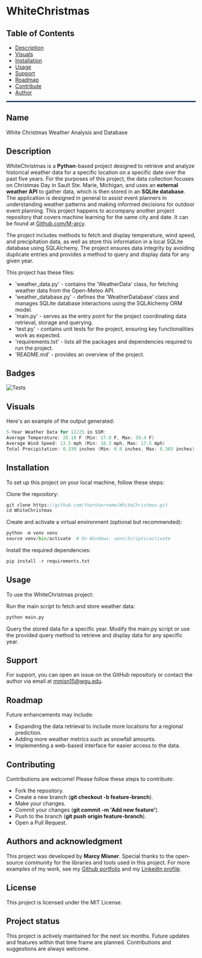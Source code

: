 


# WhiteChristmas

## Table of Contents

- [Description](#description)
- [Visuals](#visuals)
- [Installation](#installation)
- [Usage](#usage)
- [Support](#support)
- [Roadmap](#roadmap)
- [Contribute](#contribute)
- [Author](#author)

<hr style="border: none; height: 3px; background-color: #003057;" />

## Name

White Christmas Weather Analysis and Database

## Description

WhiteChristmas is a __Python__-based project designed to retrieve and analyze historical weather data for a specific location on a specific date over the past five years. For the purposes of this project, the data collection focuses on Christmas Day in Sault Ste. Marie, Michigan, and uses an __external weather API__ to gather data, which is then stored in an __SQLite database__. The application is designed in general to assist event planners in understanding weather patterns and making informed decisions for outdoor event planning. This project happens to accompany another project repository that covers machine learning for the same city and date. It can be found at [Github.com/M-arcy](http://github.com/M-arcy/Will-There-Be-a-White-Christmas-this-Year-in-Sault-Michigan).

The project includes methods to fetch and display temperature, wind speed, and precipitation data, as well as store this information in a local SQLite database using SQLAlchemy. The project ensures data integrity by avoiding duplicate entries and provides a method to query and display data for any given year.


This project has these files:
 - 'weather_data.py'  - contains the 'WeatherData' class, for fetching weather data from the Open-Meteo API. 
 - 'weather_database.py'  - defines the 'WeatherDatabase' class and manages SQLite database interactions using the SQLAlchemy ORM model.
 - 'main.py' -  serves as the entry point for the project coordinating data retrieval, storage and querying.  
 - 'test.py' -  contains unit tests for the project, ensuring key functionalities work as expected. 
 - 'requirements.txt' -  lists all the packages and dependencies required to run the project. 
 - 'README.md'  - provides an overview of the project. 


## Badges

![Tests](https://img.shields.io/badge/tests-passing-brightgreen)

## Visuals

Here's an example of the output generated:
```go
5-Year Weather Data for 12/25 in SSM:
Average Temperature: 28.18 F (Min: 17.0 F, Max: 39.4 F)
Average Wind Speed: 13.5 mph (Min: 10.3 mph, Max: 17.5 mph)
Total Precipitation: 0.339 inches (Min: 0.0 inches, Max: 0.303 inches)
```

## Installation

To set up this project on your local machine, follow these steps:

Clone the repository:

```go
git clone https://github.com/YourUsername/WhiteChristmas.git
cd WhiteChristmas 
```

Create and activate a virtual environment (optional but recommended):

```python
python -m venv venv
source venv/bin/activate  # On Windows: venv\Scripts\activate
```

Install the required dependencies:

```python
pip install -r requirements.txt

```

## Usage

To use the WhiteChristmas project:

Run the main script to fetch and store weather data:

```python
python main.py
```

Query the stored data for a specific year. Modify the main.py script or use the provided query method to retrieve and display data for any specific year.

## Support

For support, you can open an issue on the GitHub repository or contact the author via email at mmisn15@wgu.edu.

## Roadmap

Future enhancements may include:

* Expanding the data retrieval to include more locations for a regional prediction.
* Adding more weather metrics such as snowfall amounts.
* Implementing a web-based interface for easier access to the data.

## Contributing

Contributions are welcome! Please follow these steps to contribute:

* Fork the repository.
* Create a new branch (__git checkout -b feature-branch__).
* Make your changes.
* Commit your changes (__git commit -m 'Add new feature'__).
* Push to the branch (__git push origin feature-branch__).
* Open a Pull Request.

## Authors and acknowledgment

This project was developed by __Marcy Misner__. Special thanks to the open-source community for the libraries and tools used in this project.
For more examples of my work, see my [Github portfolio](https://github.com/M-arcy) and my [LinkedIn profile](https://www.linkedin.com/in/marcy-misner/).

## License

This project is licensed under the MIT License.

## Project status

This project is actively maintained for the next six months. Future updates and features within that time frame are planned. Contributions and suggestions are always welcome.


